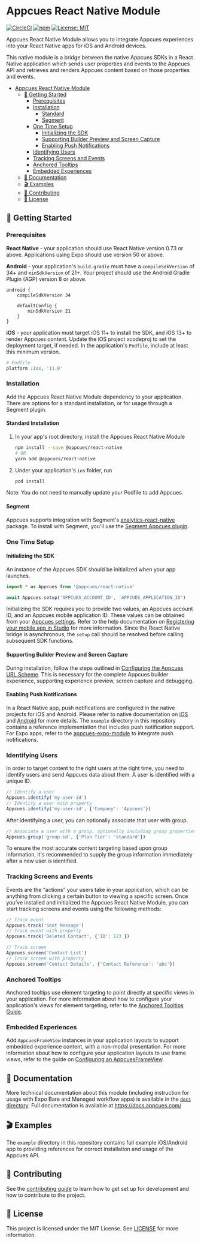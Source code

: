 # Appcues React Native Module

[![CircleCI](https://dl.circleci.com/status-badge/img/gh/appcues/appcues-react-native-module/tree/main.svg?style=shield)](https://dl.circleci.com/status-badge/redirect/gh/appcues/appcues-react-native-module/tree/main)
[![npm](https://img.shields.io/npm/v/@appcues/react-native.svg?logo=npm&logoColor=fff&label=NPM+package&color=limegreen)](https://www.npmjs.com/package/@appcues/react-native)
[![License: MIT](https://img.shields.io/badge/license-MIT-green.svg)](https://github.com/appcues/appcues-react-native-module/blob/main/LICENSE)

Appcues React Native Module allows you to integrate Appcues experiences into your React Native apps for iOS and Android devices.

This native module is a bridge between the native Appcues SDKs in a React Native application which sends user properties and events to the Appcues API and retrieves and renders Appcues content based on those properties and events.

- [Appcues React Native Module](#appcues-react-native-module)
  - [🚀 Getting Started](#-getting-started)
    - [Prerequisites](#prerequisites)
    - [Installation](#installation)
      - [Standard](#standard-installation)
      - [Segment](#segment)
    - [One Time Setup](#one-time-setup)
      - [Initializing the SDK](#initializing-the-sdk)
      - [Supporting Builder Preview and Screen Capture](#supporting-builder-preview-and-screen-capture)
      - [Enabling Push Notifications](#enabling-push-notifications)
    - [Identifying Users](#identifying-users)
    - [Tracking Screens and Events](#tracking-screens-and-events)
    - [Anchored Tooltips](#anchored-tooltips)
    - [Embedded Experiences](#embedded-experiences)
  - [📝 Documentation](#-documentation)
  - [🎬 Examples](#-examples)
  - [👷 Contributing](#-contributing)
  - [📄 License](#-license)

## 🚀 Getting Started

### Prerequisites

**React Native** - your application should use React Native version 0.73 or above. Applications using Expo should use version 50 or above.

**Android** - your application's `build.gradle` must have a `compileSdkVersion` of 34+ and `minSdkVersion` of 21+. Your project should use the Android Gradle Plugin (AGP) version 8 or above.
```
android {
    compileSdkVersion 34

    defaultConfig {
        minSdkVersion 21
    }
}
```

**iOS** - your application must target iOS 11+ to install the SDK, and iOS 13+ to render Appcues content. Update the iOS project xcodeproj to set the deployment target, if needed. In the application's `Podfile`, include at least this minimum version.
```rb
# Podfile
platform :ios, '11.0'
```

### Installation

Add the Appcues React Native Module dependency to your application. There are options for a standard installation, or for usage through a Segment plugin.

#### Standard Installation

1. In your app's root directory, install the Appcues React Native Module
   ```sh
   npm install --save @appcues/react-native
   # OR
   yarn add @appcues/react-native
   ```
2. Under your application's `ios` folder, run
   ```sh
   pod install
   ```

Note: You do not need to manually update your Podfile to add Appcues.

#### Segment

Appcues supports integration with Segment's [analytics-react-native](https://github.com/segmentio/analytics-react-native) package.  To install with Segment, you'll  use the [Segment Appcues plugin](https://github.com/appcues/segment-appcues-react-native).

### One Time Setup

#### Initializing the SDK

An instance of the Appcues SDK should be initialized when your app launches.

```js
import * as Appcues from '@appcues/react-native'

await Appcues.setup('APPCUES_ACCOUNT_ID', 'APPCUES_APPLICATION_ID')
```

Initializing the SDK requires you to provide two values, an Appcues account ID, and an Appcues mobile application ID. These values can be obtained from your [Appcues settings](https://studio.appcues.com/settings/account). Refer to the help documentation on [Registering your mobile app in Studio](https://docs.appcues.com/article/848-registering-your-mobile-app-in-studio) for more information. Since the React Native bridge is asynchronous, the `setup` call should be resolved before calling subsequent SDK functions.

#### Supporting Builder Preview and Screen Capture

During installation, follow the steps outlined in [Configuring the Appcues URL Scheme](https://github.com/appcues/appcues-react-native-module/blob/main/docs/URLSchemeConfiguring.md). This is necessary for the complete Appcues builder experience, supporting experience preview, screen capture and debugging.

#### Enabling Push Notifications

In a React Native app, push notifications are configured in the native projects for iOS and Android. Please refer to native documentation on [iOS](https://appcues.github.io/appcues-ios-sdk/documentation/appcueskit/pushnotifications/) and [Android](https://github.com/appcues/appcues-android-sdk/blob/main/docs/PushNotification.md) for more details. The `example` directory in this repository contains a reference implementation that includes push notification support. For Expo apps, refer to the [appcues-expo-module](https://github.com/appcues/appcues-expo-module) to integrate push notifications.

### Identifying Users

In order to target content to the right users at the right time, you need to identify users and send Appcues data about them. A user is identified with a unique ID.

```js
// Identify a user
Appcues.identify('my-user-id')
// Identify a user with property
Appcues.identify('my-user-id', {'Company': 'Appcues'})
```

After identifying a user, you can optionally associate that user with group.

```js
// Associate a user with a group, optionally including group properties
Appcues.group('group-id', {'Plan Tier': 'standard'})
```

To ensure the most accurate content targeting based upon group information, it's recommended to supply the group information immediately after a new user is identified.

### Tracking Screens and Events

Events are the “actions” your users take in your application, which can be anything from clicking a certain button to viewing a specific screen. Once you’ve installed and initialized the Appcues React Native Module, you can start tracking screens and events using the following methods:

```js
// Track event
Appcues.track('Sent Message')
// Track event with property
Appcues.track('Deleted Contact', {'ID': 123 })

// Track screen
Appcues.screen('Contact List')
// Track screen with property
Appcues.screen('Contact Details', {'Contact Reference': 'abc'})
```

### Anchored Tooltips

Anchored tooltips use element targeting to point directly at specific views in your application. For more information about how to configure your application's views for element targeting, refer to the [Anchored Tooltips Guide](https://github.com/appcues/appcues-react-native-module/blob/main/docs/AnchoredTooltips.md).

### Embedded Experiences

Add `AppcuesFrameView` instances in your application layouts to support embedded experience content, with a non-modal presentation. For more information about how to configure your application layouts to use frame views, refer to the guide on [Configuring an AppcuesFrameView](https://github.com/appcues/appcues-react-native-module/blob/main/docs/AppcuesFrameViewConfiguring.md).

## 📝 Documentation

More technical documentation about this module (including instruction for usage with Expo Bare and Managed workflow apps) is available in the [`docs` directory](https://github.com/appcues/appcues-react-native-module/tree/main/docs). Full documentation is available at https://docs.appcues.com/

## 🎬 Examples

The `example` directory in this repository contains full example iOS/Android app to providing references for correct installation and usage of the Appcues API.

## 👷 Contributing

See the [contributing guide](https://github.com/appcues/appcues-react-native-module/blob/main/CONTRIBUTING.md) to learn how to get set up for development and how to contribute to the project.

## 📄 License

This project is licensed under the MIT License. See [LICENSE](https://github.com/appcues/appcues-react-native-module/blob/main/LICENSE) for more information.

